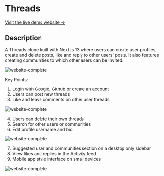# Threads

[Visit the live demo website =>](https://threads-bice.vercel.app/ "Threads")

## Description

A Threads clone built with Next.js 13 where users can create user profiles, create and delete posts, like and reply to other users' posts. It also features creating communities to which other users can be invited.

![website-complete](https://github.com/Gulrugar/Threads/assets/105955316/d43c386c-fd7f-4e85-97df-022163f5da18)

Key Points:

1. Login with Google, Github or create an account
2. Users can post new threads
3. Like and leave comments on other user threads

![website-complete](https://github.com/Gulrugar/Threads/assets/105955316/6fbcb2ca-a499-44d3-96ff-be00a17ab0e3)

4. Users can delete their own threads
5. Search for other users or communities
6. Edit profile username and bio

![website-complete](https://github.com/Gulrugar/Threads/assets/105955316/c7084aa4-7fef-4a5a-bc7f-1004624ee8fa)

7. Suggested user and communities section on a desktop only sidebar
8. View likes and replies in the Activity feed
9. Mobile app style interface on small devices

![website-complete](https://github.com/Gulrugar/Threads/assets/105955316/7d851728-25e4-47ae-b071-12b47574fc9b)
